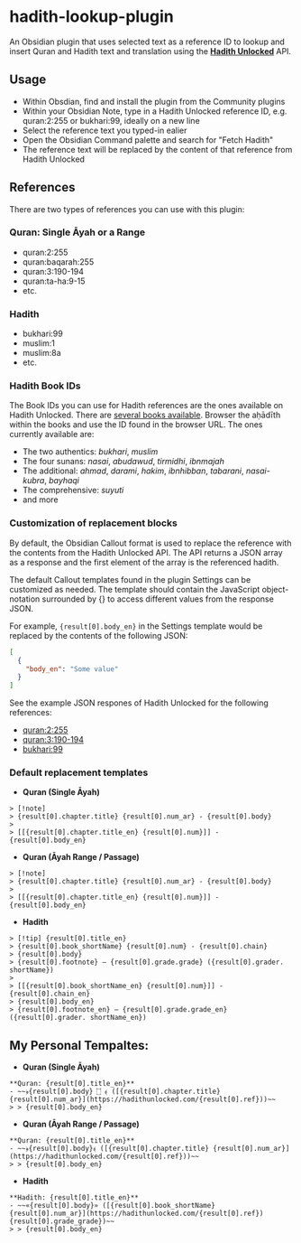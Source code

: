 # hadith-lookup-plugin

An Obsidian plugin that uses selected text as a reference ID to lookup and insert Quran and Hadith text and translation using the **[Hadith Unlocked](https://hadithunlocked.com)** API.

## Usage
- Within Obsdian, find and install the plugin from the Community plugins
- Within your Obsidian Note, type in a Hadith Unlocked reference ID, e.g. quran:2:255 or bukhari:99, ideally on a new line
- Select the reference text you typed-in ealier
- Open the Obsidian Command palette and search for "Fetch Hadith"
- The reference text will be replaced by the content of that reference from Hadith Unlocked

## References
There are two types of references you can use with this plugin:
### Quran: Single Āyah or a Range
- quran:2:255
- quran:baqarah:255
- quran:3:190-194
- quran:ta-ha:9-15
- etc.
### Hadith
- bukhari:99
- muslim:1
- muslim:8a
- etc.
### Hadith Book IDs
The Book IDs you can use for Hadith references are the ones available on Hadith Unlocked. There are [several books available](https://hadithunlocked.com/books). Browser the aḥādīth within the books and use the ID found in the browser URL. The ones currently available are: 
- The two authentics: _bukhari_, _muslim_
- The four sunans: _nasai_, _abudawud_, _tirmidhi_, _ibnmajah_
- The additional: _ahmad_, _darami_, _hakim_, _ibnhibban_, _tabarani_, _nasai-kubra_, _bayhaqi_
- The comprehensive: _suyuti_
- and more

### Customization of replacement blocks
By default, the Obsidian Callout format is used to replace the reference with the contents from the Hadith Unlocked API. The API returns a JSON array as a response and the first element of the array is the referenced hadith.

The default Callout templates found in the plugin Settings can be customized as needed. The template should contain the JavaScript object-notation surrounded by {} to access different values from the response JSON. 

For example, `{result[0].body_en}` in the Settings template would be replaced by the contents of the following JSON:
```json
[ 
  { 
	"body_en": "Some value"
  } 
]
```
See the example JSON respones of Hadith Unlocked for the following references:
- [quran:2:255](https://hadithunlocked.com/quran:2:255?json)
- [quran:3:190-194](https://hadithunlocked.com/passage:3:190-194?json)
- [bukhari:99](https://hadithunlocked.com/bukhari:99?json)

### Default replacement templates
- **Quran (Single Āyah)**
```
> [!note]
> {result[0].chapter.title} {result[0].num_ar} - {result[0].body}
> 
> [[{result[0].chapter.title_en} {result[0].num}]] - {result[0].body_en}
```
- **Quran (Āyah Range / Passage)**
```
> [!note]
> {result[0].chapter.title} {result[0].num_ar} - {result[0].body}
> 
> [[{result[0].chapter.title_en} {result[0].num}]] - {result[0].body_en}
```
- **Hadith**
```
> [!tip] {result[0].title_en}
> {result[0].book_shortName} {result[0].num} - {result[0].chain}
> {result[0].body} 
> {result[0].footnote} – {result[0].grade.grade} ({result[0].grader. shortName})
> 
> [[{result[0].book_shortName_en} {result[0].num}]] - {result[0].chain_en}
> {result[0].body_en}
> {result[0].footnote_en} – {result[0].grade.grade_en} ({result[0].grader. shortName_en})
```

## My Personal Tempaltes:
- **Quran (Single Āyah)**
```
**Quran: {result[0].title_en}**
- ~~﴿{result[0].body} ۝ ﴾ ([{result[0].chapter.title} {result[0].num_ar}](https://hadithunlocked.com/{result[0].ref}))~~
> > {result[0].body_en}

```
- **Quran (Āyah Range / Passage)**
```
**Quran: {result[0].title_en}**
- ~~﴿{result[0].body}﴾ ([{result[0].chapter.title} {result[0].num_ar}](https://hadithunlocked.com/{result[0].ref}))~~
> > {result[0].body_en}

```
- **Hadith**
```
**Hadith: {result[0].title_en}**
- ~~«{result[0].body}» ([{result[0].book_shortName} {result[0].num_ar}](https://hadithunlocked.com/{result[0].ref}) {result[0].grade_grade})~~
> > {result[0].body_en}

```


